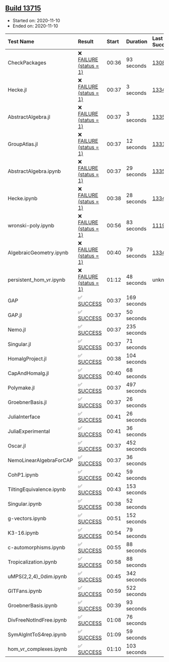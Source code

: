 ## [Build 13715](https://oscarci.mathematik.uni-kl.de/job/oscar/13715/)

* Started on: 2020-11-10
* Ended on: 2020-11-10

| Test Name    | Result | Start | Duration | Last Success | First Failure |
|:-------------|:-------|:------|:---------|:-------------|:--------------|
| CheckPackages | ❌ [FAILURE (status = 1)](https://oscarci.mathematik.uni-kl.de/job/oscar/13715/artifact/logs/build-13715/CheckPackages.log) | 00:36 | 93 seconds | [13085](https://oscarci.mathematik.uni-kl.de/job/oscar/13085/) | [13086](https://oscarci.mathematik.uni-kl.de/job/oscar/13086/) |
| Hecke.jl | ❌ [FAILURE (status = 1)](https://oscarci.mathematik.uni-kl.de/job/oscar/13715/artifact/logs/build-13715/Hecke.jl.log) | 00:37 | 3 seconds | [13341](https://oscarci.mathematik.uni-kl.de/job/oscar/13341/) | [13342](https://oscarci.mathematik.uni-kl.de/job/oscar/13342/) |
| AbstractAlgebra.jl | ❌ [FAILURE (status = 1)](https://oscarci.mathematik.uni-kl.de/job/oscar/13715/artifact/logs/build-13715/AbstractAlgebra.jl.log) | 00:37 | 3 seconds | [13355](https://oscarci.mathematik.uni-kl.de/job/oscar/13355/) | [13356](https://oscarci.mathematik.uni-kl.de/job/oscar/13356/) |
| GroupAtlas.jl | ❌ [FAILURE (status = 1)](https://oscarci.mathematik.uni-kl.de/job/oscar/13715/artifact/logs/build-13715/GroupAtlas.jl.log) | 00:37 | 12 seconds | [13311](https://oscarci.mathematik.uni-kl.de/job/oscar/13311/) | [13312](https://oscarci.mathematik.uni-kl.de/job/oscar/13312/) |
| AbstractAlgebra.ipynb | ❌ [FAILURE (status = 1)](https://oscarci.mathematik.uni-kl.de/job/oscar/13715/artifact/logs/build-13715/AbstractAlgebra.ipynb.log) | 00:37 | 29 seconds | [13355](https://oscarci.mathematik.uni-kl.de/job/oscar/13355/) | [13356](https://oscarci.mathematik.uni-kl.de/job/oscar/13356/) |
| Hecke.ipynb | ❌ [FAILURE (status = 1)](https://oscarci.mathematik.uni-kl.de/job/oscar/13715/artifact/logs/build-13715/Hecke.ipynb.log) | 00:38 | 28 seconds | [13341](https://oscarci.mathematik.uni-kl.de/job/oscar/13341/) | [13342](https://oscarci.mathematik.uni-kl.de/job/oscar/13342/) |
| wronski-poly.ipynb | ❌ [FAILURE (status = 1)](https://oscarci.mathematik.uni-kl.de/job/oscar/13715/artifact/logs/build-13715/wronski-poly.ipynb.log) | 00:56 | 83 seconds | [11192](https://oscarci.mathematik.uni-kl.de/job/oscar/11192/) | [11193](https://oscarci.mathematik.uni-kl.de/job/oscar/11193/) |
| AlgebraicGeometry.ipynb | ❌ [FAILURE (status = 1)](https://oscarci.mathematik.uni-kl.de/job/oscar/13715/artifact/logs/build-13715/AlgebraicGeometry.ipynb.log) | 00:40 | 79 seconds | [13341](https://oscarci.mathematik.uni-kl.de/job/oscar/13341/) | [13342](https://oscarci.mathematik.uni-kl.de/job/oscar/13342/) |
| persistent_hom_vr.ipynb | ❌ [FAILURE (status = 1)](https://oscarci.mathematik.uni-kl.de/job/oscar/13715/artifact/logs/build-13715/persistent_hom_vr.ipynb.log) | 01:12 | 48 seconds | unknown | unknown |
| GAP | ✅ [SUCCESS](https://oscarci.mathematik.uni-kl.de/job/oscar/13715/artifact/logs/build-13715/GAP.log) | 00:37 | 169 seconds |  |  |
| GAP.jl | ✅ [SUCCESS](https://oscarci.mathematik.uni-kl.de/job/oscar/13715/artifact/logs/build-13715/GAP.jl.log) | 00:37 | 50 seconds |  |  |
| Nemo.jl | ✅ [SUCCESS](https://oscarci.mathematik.uni-kl.de/job/oscar/13715/artifact/logs/build-13715/Nemo.jl.log) | 00:37 | 235 seconds |  |  |
| Singular.jl | ✅ [SUCCESS](https://oscarci.mathematik.uni-kl.de/job/oscar/13715/artifact/logs/build-13715/Singular.jl.log) | 00:37 | 71 seconds |  |  |
| HomalgProject.jl | ✅ [SUCCESS](https://oscarci.mathematik.uni-kl.de/job/oscar/13715/artifact/logs/build-13715/HomalgProject.jl.log) | 00:38 | 104 seconds |  |  |
| CapAndHomalg.jl | ✅ [SUCCESS](https://oscarci.mathematik.uni-kl.de/job/oscar/13715/artifact/logs/build-13715/CapAndHomalg.jl.log) | 00:40 | 68 seconds |  |  |
| Polymake.jl | ✅ [SUCCESS](https://oscarci.mathematik.uni-kl.de/job/oscar/13715/artifact/logs/build-13715/Polymake.jl.log) | 00:37 | 497 seconds |  |  |
| GroebnerBasis.jl | ✅ [SUCCESS](https://oscarci.mathematik.uni-kl.de/job/oscar/13715/artifact/logs/build-13715/GroebnerBasis.jl.log) | 00:37 | 26 seconds |  |  |
| JuliaInterface | ✅ [SUCCESS](https://oscarci.mathematik.uni-kl.de/job/oscar/13715/artifact/logs/build-13715/JuliaInterface.log) | 00:41 | 26 seconds |  |  |
| JuliaExperimental | ✅ [SUCCESS](https://oscarci.mathematik.uni-kl.de/job/oscar/13715/artifact/logs/build-13715/JuliaExperimental.log) | 00:41 | 36 seconds |  |  |
| Oscar.jl | ✅ [SUCCESS](https://oscarci.mathematik.uni-kl.de/job/oscar/13715/artifact/logs/build-13715/Oscar.jl.log) | 00:37 | 452 seconds |  |  |
| NemoLinearAlgebraForCAP | ✅ [SUCCESS](https://oscarci.mathematik.uni-kl.de/job/oscar/13715/artifact/logs/build-13715/NemoLinearAlgebraForCAP.log) | 00:37 | 36 seconds |  |  |
| CohP1.ipynb | ✅ [SUCCESS](https://oscarci.mathematik.uni-kl.de/job/oscar/13715/artifact/logs/build-13715/CohP1.ipynb.log) | 00:42 | 59 seconds |  |  |
| TiltingEquivalence.ipynb | ✅ [SUCCESS](https://oscarci.mathematik.uni-kl.de/job/oscar/13715/artifact/logs/build-13715/TiltingEquivalence.ipynb.log) | 00:43 | 153 seconds |  |  |
| Singular.ipynb | ✅ [SUCCESS](https://oscarci.mathematik.uni-kl.de/job/oscar/13715/artifact/logs/build-13715/Singular.ipynb.log) | 00:38 | 52 seconds |  |  |
| g-vectors.ipynb | ✅ [SUCCESS](https://oscarci.mathematik.uni-kl.de/job/oscar/13715/artifact/logs/build-13715/g-vectors.ipynb.log) | 00:51 | 152 seconds |  |  |
| K3-16.ipynb | ✅ [SUCCESS](https://oscarci.mathematik.uni-kl.de/job/oscar/13715/artifact/logs/build-13715/K3-16.ipynb.log) | 00:54 | 79 seconds |  |  |
| c-automorphisms.ipynb | ✅ [SUCCESS](https://oscarci.mathematik.uni-kl.de/job/oscar/13715/artifact/logs/build-13715/c-automorphisms.ipynb.log) | 00:55 | 88 seconds |  |  |
| Tropicalization.ipynb | ✅ [SUCCESS](https://oscarci.mathematik.uni-kl.de/job/oscar/13715/artifact/logs/build-13715/Tropicalization.ipynb.log) | 00:58 | 88 seconds |  |  |
| uMPS(2,2,4)_0dim.ipynb | ✅ [SUCCESS](https://oscarci.mathematik.uni-kl.de/job/oscar/13715/artifact/logs/build-13715/uMPS-2-2-4-_0dim.ipynb.log) | 00:45 | 342 seconds |  |  |
| GITFans.ipynb | ✅ [SUCCESS](https://oscarci.mathematik.uni-kl.de/job/oscar/13715/artifact/logs/build-13715/GITFans.ipynb.log) | 00:59 | 522 seconds |  |  |
| GroebnerBasis.ipynb | ✅ [SUCCESS](https://oscarci.mathematik.uni-kl.de/job/oscar/13715/artifact/logs/build-13715/GroebnerBasis.ipynb.log) | 00:39 | 93 seconds |  |  |
| DivFreeNotIndFree.ipynb | ✅ [SUCCESS](https://oscarci.mathematik.uni-kl.de/job/oscar/13715/artifact/logs/build-13715/DivFreeNotIndFree.ipynb.log) | 01:08 | 76 seconds |  |  |
| SymAlgIntToS4rep.ipynb | ✅ [SUCCESS](https://oscarci.mathematik.uni-kl.de/job/oscar/13715/artifact/logs/build-13715/SymAlgIntToS4rep.ipynb.log) | 01:09 | 59 seconds |  |  |
| hom_vr_complexes.ipynb | ✅ [SUCCESS](https://oscarci.mathematik.uni-kl.de/job/oscar/13715/artifact/logs/build-13715/hom_vr_complexes.ipynb.log) | 01:10 | 103 seconds |  |  |
